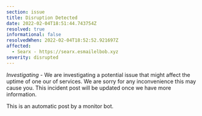 ```yaml
---
section: issue
title: Disruption Detected
date: 2022-02-04T18:51:44.743754Z
resolved: true
informational: false
resolvedWhen: 2022-02-04T18:52:52.921697Z
affected:
  - Searx - https://searx.esmailelbob.xyz
severity: disrupted
---
```

*Investigating* - We are investigating a potential issue that might affect the uptime of one our of services. We are sorry for any inconvenience this may cause you. This incident post will be updated once we have more information.

This is an automatic post by a monitor bot.
        